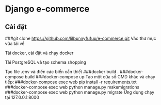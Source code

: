 # Django e-commerce
## Cài đặt
###git clone https://github.com/lilbunnyfufuu/e-commerce.git
Vào thư mục vừa tải về

Tải docker, cài đặt và chạy docker

Tải PostgreSQL và tạo schema shopping

Tạo file .env và điền các biến cần thiết
###docker build .
###docker-compose build
###docker-compose up
Tạo một cửa sổ CMD khác và chạy tiếp:
###docker-compose exec web pip install -r requirements.txt
###docker-compose exec web python manage.py makemigrations
###docker-compose exec web python manage.py migrate
Ứng dụng chạy tại 127.0.0.1:8000
